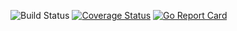 ![Build Status](https://github.com/trypophob1a/fileschecker/actions/workflows/CI.yml/badge.svg?event=push)
[![Coverage Status](https://coveralls.io/repos/github/trypophob1a/fileschecker/badge.svg)](https://coveralls.io/github/trypophob1a/fileschecker)
[![Go Report Card](https://goreportcard.com/badge/github.com/trypophob1a/fileschecker)](https://goreportcard.com/report/github.com/trypophob1a/fileschecker)